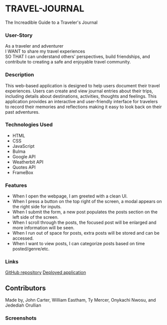# TRAVEL-JOURNAL
The Increadible Guide to a Traveler's Journal

### User-Story
As a traveler and adventurer <br>
I WANT to share my travel experiences <br>
SO THAT I can understand others' perspectives, build friendships, and contribute to creating a safe and enjoyable travel community.

### Description
This web-based application is designed to help users document their travel experiences. Users can create and view journal entries about their trips, including details about destinations, activities, thoughts and feelings. This application provides an interactive and user-friendly interface for travelers to record their memories and reflections making it easy to look back on their past adventures.

### Technologies Used
* HTML
* CSS
* JavaScript
* Bulma
* Google API
* Weatherbit API
* Quotes API
* FrameBox

### Features
* When I open the webpage, I am greeted with a clean UI.
* When I press a button on the top right of the screen, a modal appears on the right side for inputs.
* When I submit the form, a new post populates the posts section on the left side of the screen.
* When I scroll through the posts, the focused post will be enlarged and more information will be seen.
* When I run out of space for posts, extra posts will be stored and can be accessed.
* When I want to view posts, I can categorize posts based on time posted/genre/etc.

### Links
[GitHub repository](https://github.com/jcjohncarter3/travel-journal)
[Deployed application]()

## Contributors
Made by, John Carter, William Eastham, Ty Mercer, Onykachi Nwosu, and Jedediah Orullian

### Screenshots